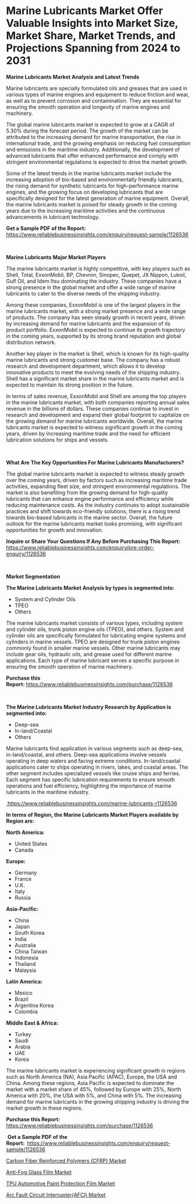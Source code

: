 <p><h1>Marine Lubricants Market Offer Valuable Insights into Market Size, Market Share, Market Trends, and Projections Spanning from 2024 to 2031</h1></p><p><strong>Marine Lubricants Market Analysis and Latest Trends</strong></p>
<p><p>Marine lubricants are specially formulated oils and greases that are used in various types of marine engines and equipment to reduce friction and wear, as well as to prevent corrosion and contamination. They are essential for ensuring the smooth operation and longevity of marine engines and machinery.</p><p>The global marine lubricants market is expected to grow at a CAGR of 5.30% during the forecast period. The growth of the market can be attributed to the increasing demand for marine transportation, the rise in international trade, and the growing emphasis on reducing fuel consumption and emissions in the maritime industry. Additionally, the development of advanced lubricants that offer enhanced performance and comply with stringent environmental regulations is expected to drive the market growth.</p><p>Some of the latest trends in the marine lubricants market include the increasing adoption of bio-based and environmentally friendly lubricants, the rising demand for synthetic lubricants for high-performance marine engines, and the growing focus on developing lubricants that are specifically designed for the latest generation of marine equipment. Overall, the marine lubricants market is poised for steady growth in the coming years due to the increasing maritime activities and the continuous advancements in lubricant technology.</p></p>
<p><strong>Get a Sample PDF of the Report:&nbsp;</strong> <a href="https://www.reliablebusinessinsights.com/enquiry/request-sample/1126536">https://www.reliablebusinessinsights.com/enquiry/request-sample/1126536</a></p>
<p>&nbsp;</p>
<p><strong>Marine Lubricants Major Market Players</strong></p>
<p><p>The marine lubricants market is highly competitive, with key players such as Shell, Total, ExxonMobil, BP, Chevron, Sinopec, Quepet, JX Nippon, Lukoil, Gulf Oil, and Idem Itsu dominating the industry. These companies have a strong presence in the global market and offer a wide range of marine lubricants to cater to the diverse needs of the shipping industry.</p><p>Among these companies, ExxonMobil is one of the largest players in the marine lubricants market, with a strong market presence and a wide range of products. The company has seen steady growth in recent years, driven by increasing demand for marine lubricants and the expansion of its product portfolio. ExxonMobil is expected to continue its growth trajectory in the coming years, supported by its strong brand reputation and global distribution network.</p><p>Another key player in the market is Shell, which is known for its high-quality marine lubricants and strong customer base. The company has a robust research and development department, which allows it to develop innovative products to meet the evolving needs of the shipping industry. Shell has a significant market share in the marine lubricants market and is expected to maintain its strong position in the future.</p><p>In terms of sales revenue, ExxonMobil and Shell are among the top players in the marine lubricants market, with both companies reporting annual sales revenue in the billions of dollars. These companies continue to invest in research and development and expand their global footprint to capitalize on the growing demand for marine lubricants worldwide. Overall, the marine lubricants market is expected to witness significant growth in the coming years, driven by increasing maritime trade and the need for efficient lubrication solutions for ships and vessels.</p></p>
<p>&nbsp;</p>
<p><strong>What Are The Key Opportunities For Marine Lubricants Manufacturers?</strong></p>
<p><p>The global marine lubricants market is expected to witness steady growth over the coming years, driven by factors such as increasing maritime trade activities, expanding fleet size, and stringent environmental regulations. The market is also benefiting from the growing demand for high-quality lubricants that can enhance engine performance and efficiency while reducing maintenance costs. As the industry continues to adopt sustainable practices and shift towards eco-friendly solutions, there is a rising trend towards bio-based lubricants in the marine sector. Overall, the future outlook for the marine lubricants market looks promising, with significant opportunities for growth and innovation.</p></p>
<p><strong>Inquire or Share Your Questions If Any Before Purchasing This Report:</strong> <a href="https://www.reliablebusinessinsights.com/enquiry/pre-order-enquiry/1126536">https://www.reliablebusinessinsights.com/enquiry/pre-order-enquiry/1126536</a></p>
<p>&nbsp;</p>
<p><strong>Market Segmentation</strong></p>
<p><strong>The Marine Lubricants Market Analysis by types is segmented into:</strong></p>
<p><ul><li>System and Cylinder Oils</li><li>TPEO</li><li>Others</li></ul></p>
<p><p>The marine lubricants market consists of various types, including system and cylinder oils, trunk piston engine oils (TPEO), and others. System and cylinder oils are specifically formulated for lubricating engine systems and cylinders in marine vessels. TPEO are designed for trunk piston engines commonly found in smaller marine vessels. Other marine lubricants may include gear oils, hydraulic oils, and grease used for different marine applications. Each type of marine lubricant serves a specific purpose in ensuring the smooth operation of marine machinery.</p></p>
<p><strong>Purchase this Report:&nbsp;</strong><a href="https://www.reliablebusinessinsights.com/purchase/1126536">https://www.reliablebusinessinsights.com/purchase/1126536</a></p>
<p>&nbsp;</p>
<p><strong>The Marine Lubricants Market Industry Research by Application is segmented into:</strong></p>
<p><ul><li>Deep-sea</li><li>In-land/Coastal</li><li>Others</li></ul></p>
<p><p>Marine lubricants find application in various segments such as deep-sea, in-land/coastal, and others. Deep-sea applications involve vessels operating in deep waters and facing extreme conditions. In-land/coastal applications cater to ships operating in rivers, lakes, and coastal areas. The other segment includes specialized vessels like cruise ships and ferries. Each segment has specific lubrication requirements to ensure smooth operations and fuel efficiency, highlighting the importance of marine lubricants in the maritime industry.</p></p>
<p><a href="https://www.reliablebusinessinsights.com/marine-lubricants-r1126536">&nbsp;https://www.reliablebusinessinsights.com/marine-lubricants-r1126536</a></p>
<p><strong>In terms of Region, the Marine Lubricants Market Players available by Region are:</strong></p>
<p>
    <p> <strong> North America: </strong>
        <ul>
            <li>United States</li>
            <li>Canada</li>
        </ul>
        </p> 
    <p> <strong> Europe: </strong>
        <ul>
            <li>Germany</li>
            <li>France</li>
            <li>U.K.</li>
            <li>Italy</li>
            <li>Russia</li>
        </ul>
        </p> 
    <p> <strong> Asia-Pacific: </strong>
        <ul>
            <li>China</li>
            <li>Japan</li>
            <li>South Korea</li>
            <li>India</li>
            <li>Australia</li>
            <li>China Taiwan</li>
            <li>Indonesia</li>
            <li>Thailand</li>
            <li>Malaysia</li>
        </ul>
        </p> 
    <p> <strong> Latin America: </strong>
        <ul>
            <li>Mexico</li>
            <li>Brazil</li>
            <li>Argentina Korea</li>
            <li>Colombia</li>
        </ul>
        </p> 
    <p> <strong> Middle East & Africa: </strong>
        <ul>
            <li>Turkey</li>
            <li>Saudi</li>
            <li>Arabia</li>
            <li>UAE</li>
            <li>Korea</li>
        </ul>
    </p>
    </p>
<p><p>The marine lubricants market is experiencing significant growth in regions such as North America (NA), Asia Pacific (APAC), Europe, the USA and China. Among these regions, Asia Pacific is expected to dominate the market with a market share of 45%, followed by Europe with 25%, North America with 20%, the USA with 5%, and China with 5%. The increasing demand for marine lubricants in the growing shipping industry is driving the market growth in these regions.</p></p>
<p><strong>Purchase this Report: </strong><a href="https://www.reliablebusinessinsights.com/purchase/1126536">https://www.reliablebusinessinsights.com/purchase/1126536</a></p>
<p>&nbsp;<strong>Get a Sample PDF of the Report:&nbsp;&nbsp;</strong><a href="https://www.reliablebusinessinsights.com/enquiry/request-sample/1126536">https://www.reliablebusinessinsights.com/enquiry/request-sample/1126536</a></p>
<p><strong></strong></p>
<p><p><a href="https://medium.com/@kaitlynkristyfj13/carbon-fiber-reinforced-polymers-cfrp-market-outlook-complete-industry-analysis-2024-to-2031-cb34ba53e225">Carbon Fiber Reinforced Polymers (CFRP) Market</a></p><p><a href="https://github.com/mandarincruisesvn/Market-Research-Report-List-1/blob/main/anti-fog-glass-film-market.md">Anti-Fog Glass Film Market</a></p><p><a href="https://github.com/RichRobinson5/Market-Research-Report-List-6/blob/main/tpu-automotive-paint-protection-film-market.md">TPU Automotive Paint Protection Film Market</a></p><p><a href="https://medium.com/@chellamarie1961/insights-into-the-arc-fault-circuit-interrupter-afci-market-size-which-is-expanding-with-a-12-1-4efeb51dd0c3">Arc Fault Circuit Interrupter(AFCI) Market</a></p></p>
